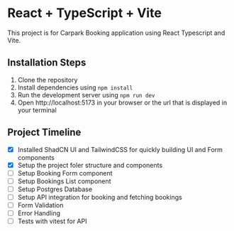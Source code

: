 # React + TypeScript + Vite

This project is for Carpark Booking application using React Typescript and Vite.


## Installation Steps

1. Clone the repository
2. Install dependencies using `npm install`
3. Run the development server using `npm run dev`
4. Open http://localhost:5173 in your browser or the url that is displayed in your terminal


## Project Timeline

- [x] Installed ShadCN UI and TailwindCSS for quickly building UI and Form components 
- [x] Setup the project foler structure and components
- [ ] Setup Booking Form component
- [ ] Setup Bookings List component
- [ ] Setup Postgres Database
- [ ] Setup API integration for booking and fetching bookings
- [ ] Form Validation
- [ ] Error Handling
- [ ] Tests with vitest for API